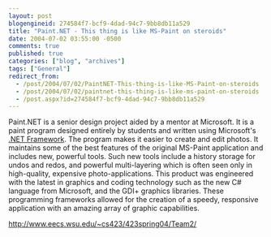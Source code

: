 ```yaml
---
layout: post
blogengineid: 274584f7-bcf9-4dad-94c7-9bb8db11a529
title: "Paint.NET - This thing is like MS-Paint on steroids"
date: 2004-07-02 03:55:00 -0500
comments: true
published: true
categories: ["blog", "archives"]
tags: ["General"]
redirect_from: 
  - /post/2004/07/02/PaintNET-This-thing-is-like-MS-Paint-on-steroids
  - /post/2004/07/02/paintnet-this-thing-is-like-ms-paint-on-steroids
  - /post.aspx?id=274584f7-bcf9-4dad-94c7-9bb8db11a529
---
```

<!-- more -->


Paint.NET is a senior design project aided by a mentor at Microsoft.  It is a paint program designed entirely by students and written using Microsoft&#39;s <a href="http://www.microsoft.com/net/" target="_blank" title="Microsoft .NET Framework">.NET Framework</a>.  The program makes it easier to create and edit photos. It maintains some of the best features of the original MS-Paint application and includes new, powerful tools. Such new tools include a history storage for undos and redos, and powerful multi-layering which is often seen only in high-quality, expensive photo-applications. This product was engineered with the latest in graphics and coding technology such as the new C# language from Microsoft, and the GDI+ graphics libraries. These programming frameworks allowed for the creation of a speedy, responsive application with an amazing array of graphic capabilities. 



<a href="http://www.eecs.wsu.edu/~cs423/423spring04/Team2/">http://www.eecs.wsu.edu/~cs423/423spring04/Team2/</a>



 

<img src="/images/postsPaintDotNET10_nsx.jpg" alt="" />
